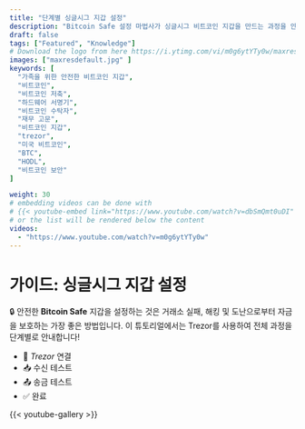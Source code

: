 ```yaml
---
title: "단계별 싱글시그 지갑 설정"
description: "Bitcoin Safe 설정 마법사가 싱글시그 비트코인 지갑을 만드는 과정을 안내합니다"
draft: false
tags: ["Featured", "Knowledge"]
# Download the logo from here https://i.ytimg.com/vi/m0g6ytYTy0w/maxresdefault.jpg
images: ["maxresdefault.jpg" ]
keywords: [
  "가족을 위한 안전한 비트코인 지갑",
  "비트코인",
  "비트코인 저축",
  "하드웨어 서명기",
  "비트코인 수탁자",
  "재무 고문",
  "비트코인 지갑",
  "trezor",
  "미국 비트코인",
  "BTC",
  "HODL",
  "비트코인 보안"
]

weight: 30
# embedding videos can be done with 
# {{< youtube-embed link="https://www.youtube.com/watch?v=dbSmQmt0uDI" >}}
# or the list will be rendered below the content
videos:
  - "https://www.youtube.com/watch?v=m0g6ytYTy0w"
---
```



# 가이드: 싱글시그 지갑 설정

🔒 안전한 **Bitcoin Safe** 지갑을 설정하는 것은 거래소 실패, 해킹 및 도난으로부터 자금을 보호하는 가장 좋은 방법입니다. 이 튜토리얼에서는 Trezor를 사용하여 전체 과정을 단계별로 안내합니다!
 


- 🔐 *Trezor* 연결
- 📥 수신 테스트
- 📤 송금 테스트
- ✅ 완료
 

{{< youtube-gallery >}}